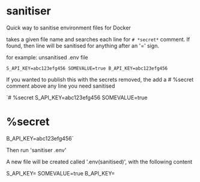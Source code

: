 # sanitiser
Quick way to sanitise environment files for Docker

takes a given file name and searches each line for `# *secret*` comment. If found, then line will be sanitised for anything after an '=' sign.

for example: unsanitised .env file

`S_API_KEY=abc123efg456
SOMEVALUE=true
B_API_KEY=abc123efg456`

If you wanted to publish this with the secrets removed, the add a # %secret comment above any line you need sanitised

`# %secret
S_API_KEY=abc123efg456
SOMEVALUE=true
# %secret
B_API_KEY=abc123efg456`

Then run 'sanitiser .env'

A new file will be created called '.env(sanitised)', with the following content

S_API_KEY=<enter your value>
SOMEVALUE=true
B_API_KEY=<enter your value>
